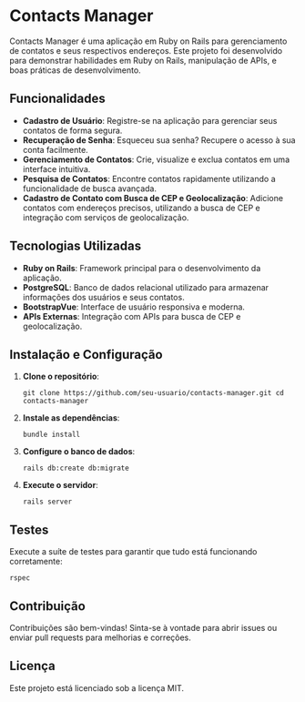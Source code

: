 
# Contacts Manager

Contacts Manager é uma aplicação em Ruby on Rails para gerenciamento de contatos e seus respectivos endereços. Este projeto foi desenvolvido para demonstrar habilidades em Ruby on Rails, manipulação de APIs, e boas práticas de desenvolvimento.

## Funcionalidades

-   **Cadastro de Usuário**: Registre-se na aplicação para gerenciar seus contatos de forma segura.
-   **Recuperação de Senha**: Esqueceu sua senha? Recupere o acesso à sua conta facilmente.
-   **Gerenciamento de Contatos**: Crie, visualize e exclua contatos em uma interface intuitiva.
-   **Pesquisa de Contatos**: Encontre contatos rapidamente utilizando a funcionalidade de busca avançada.
-   **Cadastro de Contato com Busca de CEP e Geolocalização**: Adicione contatos com endereços precisos, utilizando a busca de CEP e integração com serviços de geolocalização.

## Tecnologias Utilizadas

-   **Ruby on Rails**: Framework principal para o desenvolvimento da aplicação.
-   **PostgreSQL**: Banco de dados relacional utilizado para armazenar informações dos usuários e seus contatos.
-   **BootstrapVue**: Interface de usuário responsiva e moderna.
-   **APIs Externas**: Integração com APIs para busca de CEP e geolocalização.

## Instalação e Configuração

1.  **Clone o repositório**:
    
    `git clone https://github.com/seu-usuario/contacts-manager.git
    cd contacts-manager` 
    
2.  **Instale as dependências**:
    
    `bundle install` 
    
3.  **Configure o banco de dados**:
        
    `rails db:create db:migrate` 
        
4.  **Execute o servidor**:
   
    `rails server` 
        

## Testes

Execute a suíte de testes para garantir que tudo está funcionando corretamente:

`rspec` 

## Contribuição

Contribuições são bem-vindas! Sinta-se à vontade para abrir issues ou enviar pull requests para melhorias e correções.

## Licença

Este projeto está licenciado sob a licença MIT.
